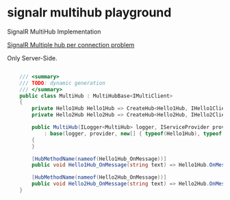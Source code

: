 # signalr multihub playground

SignalR MultiHub Implementation

[SignalR Multiple hub per connection problem](https://github.com/aspnet/AspNetCore/issues/6380)

Only Server-Side.


```csharp

    /// <summary>
    /// TODO: dynamic generation 
    /// </summary>
    public class MultiHub : MultiHubBase<IMultiClient>
    {
        private Hello1Hub Hello1Hub => CreateHub<Hello1Hub, IHello1Client>();
        private Hello2Hub Hello2Hub => CreateHub<Hello2Hub, IHello2Client>();

        public MultiHub(ILogger<MultiHub> logger, IServiceProvider provider)
            : base(logger, provider, new[] { typeof(Hello1Hub), typeof(Hello2Hub) })
        {
        }

        [HubMethodName(nameof(Hello1Hub_OnMessage))]
        public void Hello1Hub_OnMessage(string text) => Hello1Hub.OnMessage(text);

        [HubMethodName(nameof(Hello2Hub_OnMessage))]
        public void Hello2Hub_OnMessage(string text) => Hello2Hub.OnMessage(text);
    }

```
